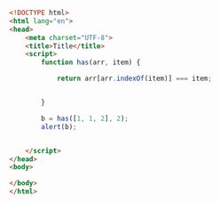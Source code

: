 
<BlogInfo title="41.判断一个数组中时候存在某个数" author="白日梦想猿" pv=0 read_times=0 pre_cost_time=0分15秒 category="js学习" tag_list="['js学习']" create_time="2020.08.30 09:51:08" update_time="2020.08.30 10:01:50" />

```html
<!DOCTYPE html>
<html lang="en">
<head>
    <meta charset="UTF-8">
    <title>Title</title>
    <script>
        function has(arr, item) {

            return arr[arr.indexOf(item)] === item;


        }

        b = has([1, 1, 2], 2);
        alert(b);


    </script>
</head>
<body>

</body>
</html>
```
